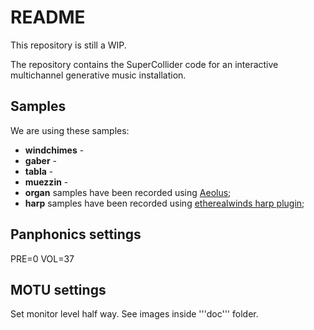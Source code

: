 # README

This repository is still a WIP.

The repository contains the SuperCollider code for an interactive multichannel generative music installation.

## Samples

We are using these samples:

* **windchimes** -
* **gaber** -
* **tabla** -
* **muezzin** -
* **organ** samples have been recorded using [Aeolus](https://kokkinizita.linuxaudio.org/linuxaudio/aeolus/);
* **harp** samples have been recorded using [etherealwinds harp plugin](http://vis.versilstudios.net/etherealwinds-harp.html);


## Panphonics settings

PRE=0
VOL=37

## MOTU settings

Set monitor level half way. See images inside '''doc''' folder.
